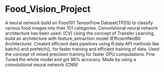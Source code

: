 # Food_Vision_Project
A neural network build on Food101 TensorFlow Dataset(TFDS) to classify various food images into their 101 categories. Convolutional neural network architecture has been used. (CV) Using the concept of Transfer Learning, build an architecture with feature_extraction model (EfficientNetB0 Architecture). Created efficient data pipelines using tf.data API methods like batch() and prefetch(), for faster training and efficient training of data. Used the concept of mixed precision training for faster GPU computations. Fine Tuned the whole model and got 86% accuracy. Made by using a convolutional neural network (CNN)
